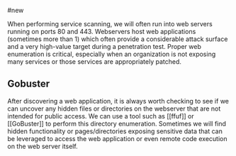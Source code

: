 #new 

When performing service scanning, we will often run into web servers running on ports 80 and 443. Webservers host web applications (sometimes more than 1) which often provide a considerable attack surface and a very high-value target during a penetration test. Proper web enumeration is critical, especially when an organization is not exposing many services or those services are appropriately patched.

## Gobuster
After discovering a web application, it is always worth checking to see if we can uncover any hidden files or directories on the webserver that are not intended for public access. We can use a tool such as [[ffuf]] or [[GoBuster]] to perform this directory enumeration. Sometimes we will find hidden functionality or pages/directories exposing sensitive data that can be leveraged to access the web application or even remote code execution on the web server itself.